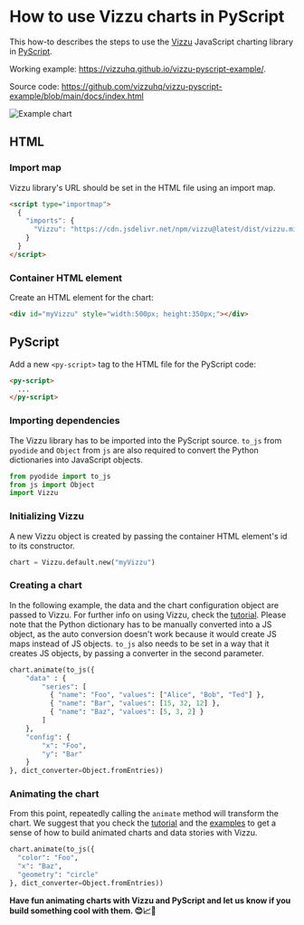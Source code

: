 # How to use Vizzu charts in PyScript

This how-to describes the steps to use the [Vizzu](https://github.com/vizzuhq/vizzu-lib) JavaScript charting library in [PyScript](https://pyscript.net/).

Working example: https://vizzuhq.github.io/vizzu-pyscript-example/.

Source code: https://github.com/vizzuhq/vizzu-pyscript-example/blob/main/docs/index.html

![Example chart](https://vizzuhq.github.io/vizzu-lib-doc/readme/example.gif)

## HTML

### Import map

Vizzu library's URL should be set in the HTML file using an import map.

```html
<script type="importmap">
  {
    "imports": {
      "Vizzu": "https://cdn.jsdelivr.net/npm/vizzu@latest/dist/vizzu.min.js"
    }
  }
</script>
```

### Container HTML element

Create an HTML element for the chart:

```html
<div id="myVizzu" style="width:500px; height:350px;"></div>
```
## PyScript 

Add a new `<py-script>` tag to the HTML file for the PyScript code:

```html
<py-script>
  ...
</py-script>
```

### Importing dependencies

The Vizzu library has to be imported into the PyScript source. `to_js` from `pyodide` and `Object` from `js` are also required to convert the Python dictionaries into JavaScript objects. 

```Python
from pyodide import to_js
from js import Object
import Vizzu
```

### Initializing Vizzu

A new Vizzu object is created by passing the container HTML element's id to its constructor.

```Python
chart = Vizzu.default.new("myVizzu")
```

### Creating a chart

In the following example, the data and the chart configuration object are passed to Vizzu. For further info on using Vizzu, check 
the [tutorial](https://lib.vizzuhq.com/latest/#chapter-0.0). 
Please note that the Python dictionary has to be manually converted into a JS object, as the auto conversion doesn't work because it would create JS maps instead of JS objects. `to_js` also needs to be set in a way that it creates JS objects, by passing a converter in the second parameter.

```Python
chart.animate(to_js({
	"data" : {
		"series": [
		  { "name": "Foo", "values": ["Alice", "Bob", "Ted"] },
		  { "name": "Bar", "values": [15, 32, 12] },
		  { "name": "Baz", "values": [5, 3, 2] }
		]
	},
	"config": {
		"x": "Foo",
		"y": "Bar"
	}
}, dict_converter=Object.fromEntries))
```

### Animating the chart

From this point, repeatedly calling the `animate` method will transform the chart. We suggest that you check the [tutorial](https://lib.vizzuhq.com/latest/#chapter-0.0) and the [examples](https://lib.vizzuhq.com/latest/#animated-charts) to get a sense of how to build animated charts and data stories with Vizzu.

```Python
chart.animate(to_js({
  "color": "Foo", 
  "x": "Baz",
  "geometry": "circle"
}, dict_converter=Object.fromEntries))
```

**Have fun animating charts with Vizzu and PyScript and let us know if you build something cool with them. 😊📈🚀**
